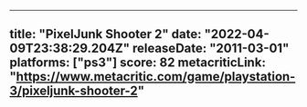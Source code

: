 
---
title: "PixelJunk Shooter 2"
date: "2022-04-09T23:38:29.204Z"
releaseDate: "2011-03-01"
platforms: ["ps3"]
score: 82
metacriticLink: "https://www.metacritic.com/game/playstation-3/pixeljunk-shooter-2"
---

